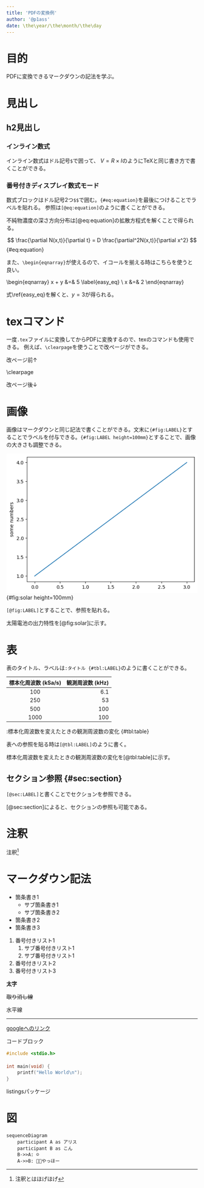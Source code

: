 ```yaml
---
title: 'PDFの変換例'
author: '@p1ass'
date: \the\year/\the\month/\the\day
---
```


# 目的

PDFに変換できるマークダウンの記法を学ぶ。

# 見出し

## h2見出し

### インライン数式

インライン数式はドル記号`$`で囲って、 $V = R \times I$のようにTeXと同じ書き方で書くことができる。

### 番号付きディスプレイ数式モード

数式ブロックはドル記号2つ`$$`で囲む。`{#eq:equation}`を最後につけることでラベルを貼れる。
参照は`[@eq:equation]`のように書くことができる。

不純物濃度の深さ方向分布は[@eq:equation]の拡散方程式を解くことで得られる。

$$
\frac{\partial N(x,t)}{\partial t} = D \frac{\partial^2N(x,t)}{\partial x^2}
$${#eq:equation}

また、`\begin{eqnarray}`が使えるので、イコールを揃える時はこちらを使うと良い。

\begin{eqnarray}
x + y &=& 5 \label{easy_eq} \\
x &=& 2
\end{eqnarray}

式\ref{easy_eq}を解くと、$y = 3$が得られる。

# texコマンド

一度`.tex`ファイルに変換してからPDFに変換するので、texのコマンドも使用できる。
例えば、`\clearpage`を使うことで改ページができる。

改ページ前↑

\clearpage

改ページ後↓

# 画像

画像はマークダウンと同じ記法で書くことができる。文末に`{#fig:LABEL}`とすることでラベルを付与できる。`{#fig:LABEL height=100mm}`とすることで、画像の大きさも調整できる。

![太陽電池の出力特性](graph.png){#fig:solar height=100mm}


`[@fig:LABEL]`とすることで、参照を貼れる。

太陽電池の出力特性を[@fig:solar]に示す。

# 表

表のタイトル、ラベルは`:タイトル {#tbl:LABEL}`のように書くことができる。

|標本化周波数 $\mathrm{(kSa/s)}$|観測周波数 $\mathrm{(kHz)}$|
|:-:|--:|
|100|6.1|
|250|53|
|500|100|
|1000|100|

:標本化周波数を変えたときの観測周波数の変化 {#tbl:table}

表への参照を貼る時は`[@tbl:LABEL]`のように書く。

標本化周波数を変えたときの観測周波数の変化を[@tbl:table]に示す。

## セクション参照 {#sec:section}

`[@sec:LABEL]`と書くことでセクションを参照できる。

[@sec:section]によると、セクションの参照も可能である。


# 注釈

注釈[^1]

[^1]: 注釈とはほげほげ

# マークダウン記法

- 箇条書き1
    - サブ箇条書き1
    - サブ箇条書き2
- 箇条書き2
- 箇条書き3

1. 番号付きリスト1
    1. サブ番号付きリスト1
    1. サブ番号付きリスト1
1. 番号付きリスト2
1. 番号付きリスト3

**太字**


~~取り消し線~~

水平線

---

[googleへのリンク](https://google.com)


コードブロック


```c
#include <stdio.h>

int main(void) {
    printf("Hello World\n");
}
```

listingsパッケージ

<!-- \lstinputlisting[language=c, caption = ソースコード ,label = source]{example.c} !-->

# 図

```mermaid
sequenceDiagram
    participant A as アリス
    participant B as こん
    B->>A: ☺
    A->>B: 🎈🎈やっほー
```


